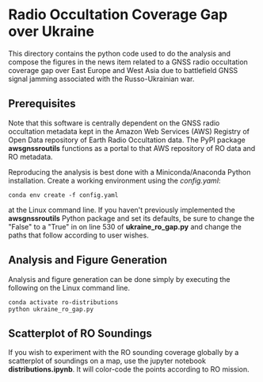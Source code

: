 # Radio Occultation Coverage Gap over Ukraine

This directory contains the python code used to do the analysis and 
compose the figures in the news item related to a GNSS radio occultation 
coverage gap over East Europe and West Asia due to battlefield GNSS 
signal jamming associated with the Russo-Ukrainian war. 

## Prerequisites

Note that this software is centrally dependent on the GNSS radio occultation 
metadata kept in the Amazon Web Services (AWS) Registry of Open Data 
repository of Earth Radio Occultation data. The PyPI package 
**awsgnssroutils** functions as a portal to that AWS repository of RO 
data and RO metadata. 

Reproducing the analysis is best done with a Miniconda/Anaconda Python 
installation. Create a working environment using the *config.yaml*: 

```
conda env create -f config.yaml
```

at the Linux command line. If you haven't previously implemented the 
**awsgnssroutils** Python package and set its defaults, be sure to 
change the "False" to a "True" in on line 530 of **ukraine_ro_gap.py** 
and change the paths that follow according to user wishes. 

## Analysis and Figure Generation

Analysis and figure generation can be done simply by executing the 
following on the Linux command line.

```
conda activate ro-distributions
python ukraine_ro_gap.py
```

## Scatterplot of RO Soundings

If you wish to experiment with the RO sounding coverage globally 
by a scatterplot of soundings on a map, use the jupyter notebook 
**distributions.ipynb**. It will color-code the points according 
to RO mission. 

